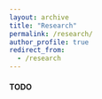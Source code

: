 ```yaml
---
layout: archive
title: "Research"
permalink: /research/
author_profile: true
redirect_from:
  - /research
---
```


#### TODO